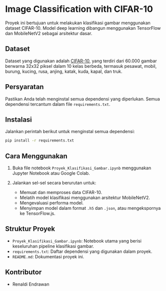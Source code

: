 # Image Classification with CIFAR-10

Proyek ini bertujuan untuk melakukan klasifikasi gambar menggunakan dataset CIFAR-10. Model deep learning dibangun menggunakan TensorFlow dan MobileNetV2 sebagai arsitektur dasar.

## Dataset

Dataset yang digunakan adalah [CIFAR-10](https://www.cs.toronto.edu/~kriz/cifar.html), yang terdiri dari 60.000 gambar berwarna 32x32 piksel dalam 10 kelas berbeda, termasuk pesawat, mobil, burung, kucing, rusa, anjing, katak, kuda, kapal, dan truk.

## Persyaratan

Pastikan Anda telah menginstal semua dependensi yang diperlukan. Semua dependensi tercantum dalam file `requirements.txt`.

## Instalasi

Jalankan perintah berikut untuk menginstal semua dependensi:

```bash
pip install -r requirements.txt
```

## Cara Menggunakan

1. Buka file notebook `Proyek_Klasifikasi_Gambar.ipynb` menggunakan Jupyter Notebook atau Google Colab.
2. Jalankan sel-sel secara berurutan untuk:

   * Memuat dan memproses data CIFAR-10.
   * Melatih model klasifikasi menggunakan arsitektur MobileNetV2.
   * Mengevaluasi performa model.
   * Menyimpan model dalam format `.h5` dan `.json`, atau mengekspornya ke TensorFlow\.js.

## Struktur Proyek

* `Proyek_Klasifikasi_Gambar.ipynb`: Notebook utama yang berisi keseluruhan pipeline klasifikasi gambar.
* `requirements.txt`: Daftar dependensi yang digunakan dalam proyek.
* `README.md`: Dokumentasi proyek ini.

## Kontributor

* Renaldi Endrawan
